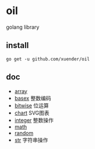 # oil

golang library

## install

```shell
go get -u github.com/xuender/oil
```

## doc

* [array](array/README.md)
* [basex](basex/README.md) 整数编码
* [bitwise](bitwise/README.md) 位运算
* [chart](chart/README.md) SVG图表
* [integer](integer/README.md) 整数操作
* [math](math/README.md)
* [random](random/README.md)
* [str](str/README.md) 字符串操作
